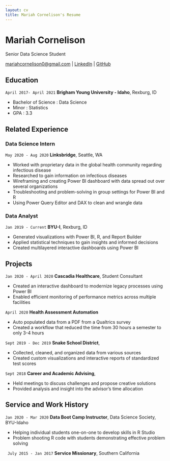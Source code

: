 ```yaml
---
layout: cv
title: Mariah Cornelison's Resume
---
```

# Mariah Cornelison
Senior Data Science Student

<div id="webaddress">
<a href="mariahcornelison0@gmail.com">mariahcornelison0@gmail.com</a>
| <a href="https://www.linkedin.com/in/mariah-cornelison/">LinkedIn</a>
| <a href="https://github.com/mariahkb">GitHub</a>
</div>

<!-- https://www.monique.tech/the-art-of-markdown -->

## Education

`April 2017- April 2021`
__Brigham Young University - Idaho__, Rexburg, ID

- Bachelor of Science : Data Science
- Minor : Statistics 
- GPA : 3.3

## Related Experience

### Data Science Intern

`May 2020 - Aug 2020`
__Linksbridge__, Seattle, WA

- Worked with proprietary data in the global health community regarding infectious disease
- Researched to gain information on infectious diseases 
- Wireframing and creating Power BI dashboard with data spread out over several organizations
- Troubleshooting and problem-solving in group settings for Power BI and R 
- Using Power Query Editor and DAX to clean and wrangle data

### Data Analyst 

`Jan 2019 - Current`
__BYU-I__, Rexburg, ID

- Generated visualizations with Power BI, R, and Report Builder
- Applied statistical techniques to gain insights and informed decisions
- Created multilayered interactive dashboards using Power BI

## Projects

`Jan 2020 - April 2020`
__Cascadia Healthcare__, Student Consultant

- Created an interactive dashboard to modernize legacy processes using Power BI
-  Enabled efficient monitoring of performance metrics across multiple facilities

`April 2020`
__Health Assessment Automation__

- Auto populated data from a PDF from a Qualtrics survey
- Created a workflow that reduced the time from 30 hours a semester to only 3-4 hours

`Sept 2019 - Dec 2019`
__Snake School District__, 

- Collected, cleaned, and organized data from various sources
- Created custom visualizations and interactive reports of standardized test scores 

`Sept 2018`
__Career and Academic Advising__, 

- Held meetings to discuss challenges and propose creative solutions
- Provided analysis and insight into the advisor’s time allocation


## Service and Work History

`Jan 2020 - Mar 2020`
__Data Boot Camp Instructor__, Data Science Society, BYU-Idaho

- Helping individual students one-on-one to develop skills in R Studio
- Problem shooting R code with students demonstrating effective problem solving

` July 2015 - Jan 2017`
__Service Missionary__, Southern California 



<!-- ### Footer

Last updated: May 2013 -->


